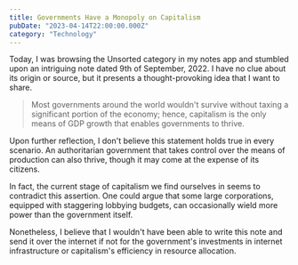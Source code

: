 ```yaml
---
title: Governments Have a Monopoly on Capitalism
pubDate: "2023-04-14T22:00:00.000Z"
category: "Technology"
---
```


Today, I was browsing the Unsorted category in my notes app and stumbled upon an intriguing note dated 9th of September, 2022. I have no clue about its origin or source, but it presents a thought-provoking idea that I want to share.

> Most governments around the world wouldn't survive without taxing a significant portion of the economy; hence, capitalism is the only means of GDP growth that enables governments to thrive.

Upon further reflection, I don't believe this statement holds true in every scenario. An authoritarian government that takes control over the means of production can also thrive, though it may come at the expense of its citizens.

In fact, the current stage of capitalism we find ourselves in seems to contradict this assertion. One could argue that some large corporations, equipped with staggering lobbying budgets, can occasionally wield more power than the government itself.

Nonetheless, I believe that I wouldn't have been able to write this note and send it over the internet if not for the government's investments in internet infrastructure or capitalism's efficiency in resource allocation.
